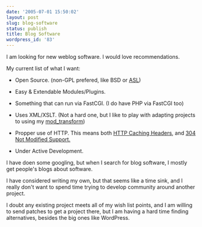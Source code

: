 ```yaml
---
date: '2005-07-01 15:50:02'
layout: post
slug: blog-software
status: publish
title: Blog Software
wordpress_id: '83'
---
```


I am looking for new weblog software.  I would love recommendations.
  
  

My current list of what I want:




  * Open Source. (non-GPL prefered, like BSD or [ASL](http://www.apache.org/licenses/LICENSE-2.0.html))


  * Easy & Extendable Modules/Plugins.


  * Something that can run via FastCGI. (I do have PHP via FastCGI too)


  * Uses XML/XSLT. (Not a hard one, but I like to play with adapting projects to using my [mod_transform](http://www.outoforder.cc/projects/apache/mod_transform/))


  * Propper use of HTTP.  This means both [HTTP Caching Headers](http://corelands.com/blog/?postid=76), and [304 Not Modified Support.](http://fishbowl.pastiche.org/2002/10/21/http_conditional_get_for_rss_hackers)


  * Under Active Development.


  

I have doen some googling, but when I search for blog software, I mostly get people's blogs about software.  

I have considered writing my own, but that seems like a time sink, and I really don't want to spend time trying to develop community around another project.  
  
I doubt any existing project meets all of my wish list points, and I am willing to send patches to get a project there, but I am having a hard time finding alternatives, besides the big ones like WordPress.
